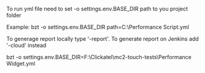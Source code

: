 To run yml file need to set -o settings.env.BASE_DIR path to you project folder

Example: bzt -o settings.env.BASE_DIR path=C:\Performance Script.yml

To generage report locally type '-report'. To generate report on Jenkins add '-cloud' instead

bzt -o settings.env.BASE_DIR=F:\Clickatel\mc2-touch-tests\Performance Widget.yml
